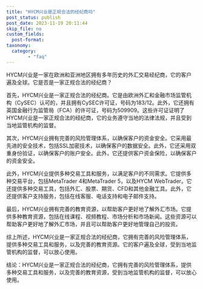 ```yaml
---
title: "HYCM兴业是正规合法的经纪商吗"
post_status: publish
post_date: 2023-11-19 20:11:44
skip_file: no
custom_fields: 
  post-format: 
taxonomy:
  category:
        - "faq"
---
```


HYCM兴业是一家在欧洲和亚洲地区拥有多年历史的外汇交易经纪商，它的客户遍及全球。它是否是一家正规合法的经纪商？

首先，HYCM兴业是一家正规合法的经纪商。它是由欧洲外汇和金融市场监管机构（CySEC）认可的，并且拥有CySEC许可证，号码为183/12。此外，它还拥有英国金融行为监管局（FCA）的许可证，号码为509909。这些许可证证明了HYCM兴业是一家正规合法的经纪商，它的业务遵守当地的法律法规，并且受到当地监管机构的监督。

其次，HYCM兴业拥有完善的风险管理体系，以确保客户的资金安全。它采用最先进的安全技术，包括SSL加密技术，以确保客户的数据安全。此外，它还采用双重身份验证，以确保客户的账户安全。此外，它还提供客户资金保险，以确保客户的资金安全。

此外，HYCM兴业提供多种交易工具和服务，以满足客户的不同需求。它提供多种交易平台，包括MetaTrader 4和MetaTrader 5，以及HYCM WebTrader。它还提供多种交易工具，包括外汇、股票、期货、CFD和其他金融工具。此外，它还提供客户支持服务，包括在线客服、电话支持和电子邮件支持。

最后，HYCM兴业拥有完善的教育资源，以帮助客户更好地了解外汇市场。它提供多种教育资源，包括在线课程、视频教程、市场分析和市场新闻。这些资源可以帮助客户更好地了解外汇市场，并且可以帮助客户更好地管理自己的投资。

综上所述，HYCM兴业是一家正规合法的经纪商，它拥有完善的风险管理体系，提供多种交易工具和服务，以及完善的教育资源。它的客户遍及全球，受到当地监管机构的监督，可以放心使用。

结论：HYCM兴业是一家正规合法的经纪商，它拥有完善的风险管理体系，提供多种交易工具和服务，以及完善的教育资源，受到当地监管机构的监督，可以放心使用。
